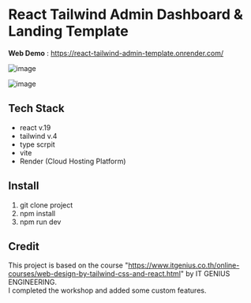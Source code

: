 # React Tailwind Admin Dashboard & Landing Template


**Web Demo** : https://react-tailwind-admin-template.onrender.com/


 ![image](https://github.com/user-attachments/assets/03cf2dec-6a57-445f-830e-2ccd68e68947)


 ![image](https://github.com/user-attachments/assets/3aa24cf0-99e3-4b52-ac33-b98c2693cefd)



## Tech Stack
- react v.19
- tailwind v.4
- type scrpit
- vite 
- Render (Cloud Hosting Platform)
  
## Install
1) git clone project
2) npm install
3) npm run dev

## Credit
This project is based on the course "https://www.itgenius.co.th/online-courses/web-design-by-tailwind-css-and-react.html" by IT GENIUS ENGINEERING.  
I completed the workshop and added some custom features.

